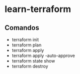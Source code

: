 # learn-terraform
## Comandos
- terraform init
- terraform plan
- terraform apply
- terraform apply -auto-approve
- terraform state show
- terraform destroy